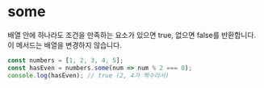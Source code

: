 # some
배열 안에 하나라도 조건을 만족하는 요소가 있으면 true, 없으면 false를 반환합니다.
이 메서드는 배열을 변경하지 않습니다.

```js
const numbers = [1, 2, 3, 4, 5];
const hasEven = numbers.some(num => num % 2 === 0);
console.log(hasEven); // true (2, 4가 짝수라서)
```


